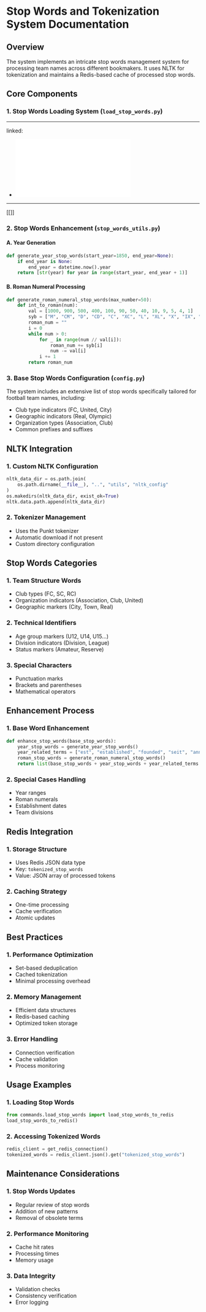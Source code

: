 # Stop Words and Tokenization System Documentation

## Overview

The system implements an intricate stop words management system for processing team names across different bookmakers. It uses NLTK for tokenization and maintains a Redis-based cache of processed stop words.

## Core Components

### 1. Stop Words Loading System (`load_stop_words.py`)
---
linked:
  - ![batch processing](./load_tokenized_stop-words.md)
---
[[]]

### 2. Stop Words Enhancement (`stop_words_utils.py`)

#### A. Year Generation
```python
def generate_year_stop_words(start_year=1850, end_year=None):
    if end_year is None:
        end_year = datetime.now().year
    return [str(year) for year in range(start_year, end_year + 1)]
```

#### B. Roman Numeral Processing
```python
def generate_roman_numeral_stop_words(max_number=50):
    def int_to_roman(num):
        val = [1000, 900, 500, 400, 100, 90, 50, 40, 10, 9, 5, 4, 1]
        syb = ["M", "CM", "D", "CD", "C", "XC", "L", "XL", "X", "IX", "V", "IV", "I"]
        roman_num = ""
        i = 0
        while num > 0:
            for _ in range(num // val[i]):
                roman_num += syb[i]
                num -= val[i]
            i += 1
        return roman_num
```

### 3. Base Stop Words Configuration (`config.py`)

The system includes an extensive list of stop words specifically tailored for football team names, including:
- Club type indicators (FC, United, City)
- Geographic indicators (Real, Olympic)
- Organization types (Association, Club)
- Common prefixes and suffixes

## NLTK Integration

### 1. Custom NLTK Configuration
```python
nltk_data_dir = os.path.join(
    os.path.dirname(__file__), "..", "utils", "nltk_config"
)
os.makedirs(nltk_data_dir, exist_ok=True)
nltk.data.path.append(nltk_data_dir)
```

### 2. Tokenizer Management
- Uses the Punkt tokenizer
- Automatic download if not present
- Custom directory configuration

## Stop Words Categories

### 1. Team Structure Words
- Club types (FC, SC, RC)
- Organization indicators (Association, Club, United)
- Geographic markers (City, Town, Real)

### 2. Technical Identifiers
- Age group markers (U12, U14, U15...)
- Division indicators (Division, League)
- Status markers (Amateur, Reserve)

### 3. Special Characters
- Punctuation marks
- Brackets and parentheses
- Mathematical operators

## Enhancement Process

### 1. Base Word Enhancement
```python
def enhance_stop_words(base_stop_words):
    year_stop_words = generate_year_stop_words()
    year_related_terms = ["est", "established", "founded", "seit", "anno"]
    roman_stop_words = generate_roman_numeral_stop_words()
    return list(base_stop_words + year_stop_words + year_related_terms + roman_stop_words)
```

### 2. Special Cases Handling
- Year ranges
- Roman numerals
- Establishment dates
- Team divisions

## Redis Integration

### 1. Storage Structure
- Uses Redis JSON data type
- Key: `tokenized_stop_words`
- Value: JSON array of processed tokens

### 2. Caching Strategy
- One-time processing
- Cache verification
- Atomic updates

## Best Practices

### 1. Performance Optimization
- Set-based deduplication
- Cached tokenization
- Minimal processing overhead

### 2. Memory Management
- Efficient data structures
- Redis-based caching
- Optimized token storage

### 3. Error Handling
- Connection verification
- Cache validation
- Process monitoring

## Usage Examples

### 1. Loading Stop Words
```python
from commands.load_stop_words import load_stop_words_to_redis
load_stop_words_to_redis()
```

### 2. Accessing Tokenized Words
```python
redis_client = get_redis_connection()
tokenized_words = redis_client.json().get("tokenized_stop_words")
```

## Maintenance Considerations

### 1. Stop Words Updates
- Regular review of stop words
- Addition of new patterns
- Removal of obsolete terms

### 2. Performance Monitoring
- Cache hit rates
- Processing times
- Memory usage

### 3. Data Integrity
- Validation checks
- Consistency verification
- Error logging